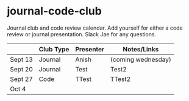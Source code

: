 # journal-code-club
Journal club and code review calendar. Add yourself for either a code review or journal presentation.  Slack Jae for any questions. 


|         | Club Type | Presenter | Notes/Links        |
|---------|-----------|-----------|--------------------|
| Sept 13 | Journal   | Anish     | (coming wednesday) |
| Sept 20 | Journal          |     Test      |          Test2          |
| Sept 27 |    Code       |      TTest     |           TTest2         |
| Oct 4   |           |           |                    |


